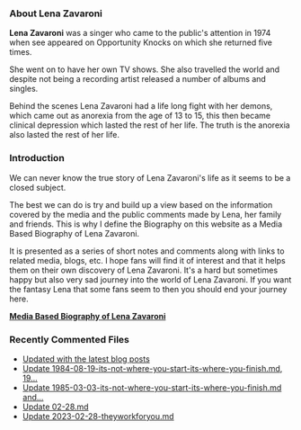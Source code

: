 ### About Lena Zavaroni

<p><strong>Lena Zavaroni</strong> was a singer who came to the public's attention in 1974 when see appeared on Opportunity Knocks on which she returned five times.</p>

<p>She went on to have her own TV shows. She also travelled the world and despite not being a recording artist released a number of albums and singles.</p>

<p>Behind the scenes Lena Zavaroni had a life long fight with her demons, which came out as anorexia from the age of 13 to 15, this then became clinical depression which lasted the rest of her life. The truth is the anorexia also lasted the rest of her life.</p>

### Introduction

<p>We can never know the true story of Lena Zavaroni's life as it seems to be a closed subject.</p>

<p>The best we can do is try and build up a view based on the information covered by the media and the public comments made by Lena, her family and friends. This is why I define the Biography on this website as a Media Based Biography of Lena Zavaroni.</p>

<p>It is presented as a series of short notes and comments along with links to related media, blogs, etc. I hope fans will find it of interest and that it helps them on their own discovery of Lena Zavaroni. It's a hard but sometimes happy but also very sad journey into the world of Lena Zavaroni. If you want the fantasy Lena that some fans seem to then you should end your journey here.</p>

<a href="https://fanzoflenazavaroni.github.io/biography/lena-zavaroni/"><strong>Media Based Biography of Lena Zavaroni</strong></a>

### Recently Commented Files

<!-- BLOG-POST-LIST:START -->
- [Updated with the latest blog posts](https://github.com/FanzOfLenaZavaroni/fanzoflenazavaroni.github.io/commit/3394f4221d17d4c83777c662e2bf41854bdf8370)
- [Update 1984-08-19-its-not-where-you-start-its-where-you-finish.md, 19…](https://github.com/FanzOfLenaZavaroni/fanzoflenazavaroni.github.io/commit/c95248e96714818cceebc8d211cb0804c07627d2)
- [Update 1985-03-03-its-not-where-you-start-its-where-you-finish.md and…](https://github.com/FanzOfLenaZavaroni/fanzoflenazavaroni.github.io/commit/0209ce4730f80d725be6c42bcc9cbe3854afe502)
- [Update 02-28.md](https://github.com/FanzOfLenaZavaroni/fanzoflenazavaroni.github.io/commit/c807167233b39ac9542b85c3bb98cc2eeedf8fbf)
- [Update 2023-02-28-theyworkforyou.md](https://github.com/FanzOfLenaZavaroni/fanzoflenazavaroni.github.io/commit/acc5c95540fc9e75a79790f9d057044baa548e5d)
<!-- BLOG-POST-LIST:END -->
